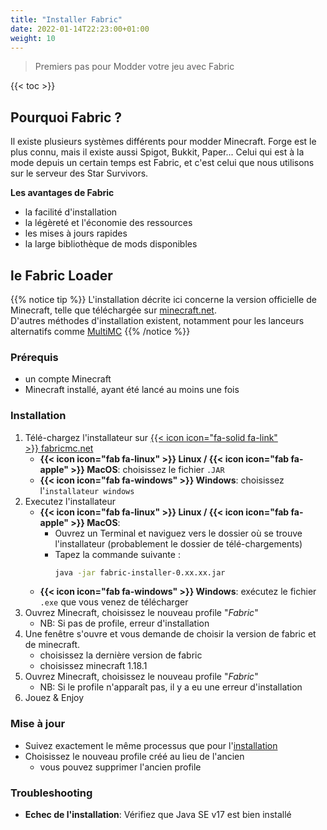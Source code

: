```yaml
---
title: "Installer Fabric"
date: 2022-01-14T22:23:00+01:00
weight: 10
---
```


> Premiers pas pour Modder votre jeu avec Fabric

{{< toc >}}

## Pourquoi Fabric ?

Il existe plusieurs systèmes différents pour modder Minecraft. Forge est le plus connu, mais il existe aussi Spigot, Bukkit, Paper... Celui qui est à la mode depuis un certain temps est Fabric, et c'est celui que nous utilisons sur le serveur des Star Survivors.  

**Les avantages de Fabric**
 - la facilité d'installation
 - la légèreté et l'économie des ressources
 - les mises à jours rapides
 - la large bibliothèque de mods disponibles

## le Fabric Loader
 
{{% notice tip %}}
L'installation décrite ici concerne la version officielle de Minecraft, telle que téléchargée sur [minecraft.net](http://minecraft.net).  
D'autres méthodes d'installation existent, notamment pour les lanceurs alternatifs comme [MultiMC](https://fabricmc.net/wiki/player:tutorials:install_multimc:windows)
{{% /notice %}}

### Prérequis
 - un compte Minecraft
 - Minecraft installé, ayant été lancé au moins une fois

### Installation

1. Télé-chargez l'installateur sur [{{< icon icon="fa-solid fa-link" >}} fabricmc.net](http://fabricmc.net)
   - **{{< icon icon="fab fa-linux" >}} Linux / {{< icon icon="fab fa-apple" >}} MacOS**: choisissez le fichier `.JAR`
   - **{{< icon icon="fab fa-windows" >}} Windows**: choisissez l'`installateur windows`
2. Executez l'installateur
   - **{{< icon icon="fab fa-linux" >}} Linux / {{< icon icon="fab fa-apple" >}} MacOS**:
     - Ouvrez un Terminal et naviguez vers le dossier où se trouve l'installateur (probablement le dossier de télé-chargements)
     - Tapez la commande suivante : 
         ```bash
         java -jar fabric-installer-0.xx.xx.jar
         ```
   - **{{< icon icon="fab fa-windows" >}} Windows**: exécutez le fichier `.exe` que vous venez de télécharger 
3. Ouvrez Minecraft, choisissez le nouveau profile "*Fabric*"
   - NB: Si pas de profile, erreur d'installation
5. Une fenêtre s'ouvre et vous demande de choisir la version de fabric et de minecraft.
     - choisissez la dernière version de fabric
     - choisissez minecraft 1.18.1
3. Ouvrez Minecraft, choisissez le nouveau profile "*Fabric*"
   - NB: Si le profile n'apparaît pas, il y a eu une erreur d'installation
4. Jouez & Enjoy

### Mise à jour

 - Suivez exactement le même processus que pour l'[installation](#installation)
 - Choisissez le nouveau profile créé au lieu de l'ancien
   - vous pouvez supprimer l'ancien profile

### Troubleshooting

 - **Echec de l'installation**: Vérifiez que Java SE v17 est bien installé
